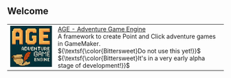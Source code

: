 ## Welcome

<table align="center">
    <tr>
        <td align="right"><a href="https://github.com/TheGitMagician/AGE"><img src="https://raw.githubusercontent.com/TheGitMagician/AGE/master/options/main/template_icon.png" style="width:172px"></a></td>
        <td><a href="https://github.com/TheGitMagician/AGE">AGE - Adventure Game Engine</a>
            <br>A framework to create Point and Click adventure games in GameMaker.
            <br>${\textsf{\color{Bittersweet}Do not use this yet!}}$
            <br>${\textsf{\color{Bittersweet}It's in a very early alpha stage of development!}}$
        </td>
    </tr>
</table>

